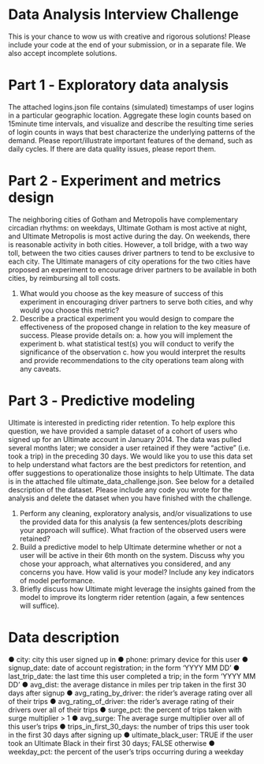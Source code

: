 # Data Analysis Interview Challenge
This is your chance to wow us with creative and rigorous solutions! Please include your code at
the end of your submission, or in a separate file. We also accept incomplete solutions.

# Part 1 ‑ Exploratory data analysis
The attached logins.json file contains (simulated) timestamps of user logins in a particular
geographic location. Aggregate these login counts based on 15minute
time intervals, and
visualize and describe the resulting time series of login counts in ways that best characterize the
underlying patterns of the demand. Please report/illustrate important features of the demand,
such as daily cycles. If there are data quality issues, please report them.

# Part 2 ‑ Experiment and metrics design
The neighboring cities of Gotham and Metropolis have complementary circadian rhythms: on
weekdays, Ultimate Gotham is most active at night, and Ultimate Metropolis is most active
during the day. On weekends, there is reasonable activity in both cities.
However, a toll bridge, with a two way
toll, between the two cities causes driver partners to tend
to be exclusive to each city. The Ultimate managers of city operations for the two cities have
proposed an experiment to encourage driver partners to be available in both cities, by
reimbursing all toll costs.
1. What would you choose as the key measure of success of this experiment in
encouraging driver partners to serve both cities, and why would you choose this metric?
2. Describe a practical experiment you would design to compare the effectiveness of the
proposed change in relation to the key measure of success. Please provide details on:
a. how you will implement the experiment
b. what statistical test(s) you will conduct to verify the significance of the
observation
c. how you would interpret the results and provide recommendations to the city
operations team along with any caveats.

# Part 3 ‑ Predictive modeling
Ultimate is interested in predicting rider retention. To help explore this question, we have
provided a sample dataset of a cohort of users who signed up for an Ultimate account in
January 2014. The data was pulled several months later; we consider a user retained if they
were “active” (i.e. took a trip) in the preceding 30 days.
We would like you to use this data set to help understand what factors are the best predictors
for retention, and offer suggestions to operationalize those insights to help Ultimate.
The data is in the attached file ultimate_data_challenge.json. See below for a detailed
description of the dataset. Please include any code you wrote for the analysis and delete the
dataset when you have finished with the challenge.
1. Perform any cleaning, exploratory analysis, and/or visualizations to use the provided
data for this analysis (a few sentences/plots describing your approach will suffice). What
fraction of the observed users were retained?
2. Build a predictive model to help Ultimate determine whether or not a user will be active
in their 6th month on the system. Discuss why you chose your approach, what
alternatives you considered, and any concerns you have. How valid is your model?
Include any key indicators of model performance.
3. Briefly discuss how Ultimate might leverage the insights gained from the model to
improve its longterm
rider retention (again, a few sentences will suffice).

# Data description
● city: city this user signed up in
● phone: primary device for this user
● signup_date: date of account registration; in the form ‘YYYY MM DD’
● last_trip_date: the last time this user completed a trip; in the form ‘YYYY MM DD’
● avg_dist: the average distance in miles per trip taken in the first 30 days after signup
● avg_rating_by_driver: the rider’s average rating over all of their trips
● avg_rating_of_driver: the rider’s average rating of their drivers over all of their trips
● surge_pct: the percent of trips taken with surge multiplier > 1
● avg_surge: The average surge multiplier over all of this user’s trips
● trips_in_first_30_days: the number of trips this user took in the first 30 days after
signing up
● ultimate_black_user: TRUE if the user took an Ultimate Black in their first 30 days;
FALSE otherwise
● weekday_pct: the percent of the user’s trips occurring during a weekday
